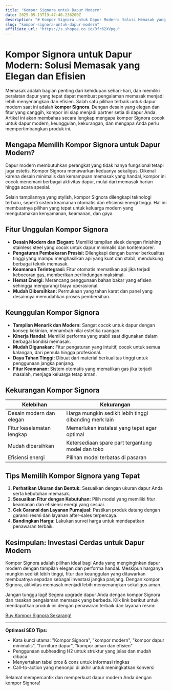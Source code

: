 ```yaml
---
title: "Kompor Signora untuk Dapur Modern"
date: 2025-05-13T19:47:40.238200Z
description: "# Kompor Signora untuk Dapur Modern: Solusi Memasak yang Elegan dan Efisien..."
slug: "kompor-signora-untuk-dapur-modern"
affiliate_url: "https://s.shopee.co.id/3fr62XVpgu"
---
```

# Kompor Signora untuk Dapur Modern: Solusi Memasak yang Elegan dan Efisien

Memasak adalah bagian penting dari kehidupan sehari-hari, dan memiliki peralatan dapur yang tepat dapat membuat pengalaman memasak menjadi lebih menyenangkan dan efisien. Salah satu pilihan terbaik untuk dapur modern saat ini adalah **kompor Signora**. Dengan desain yang elegan dan fitur yang canggih, kompor ini siap menjadi partner setia di dapur Anda. Artikel ini akan membahas secara lengkap mengapa kompor Signora cocok untuk dapur modern, keunggulan, kekurangan, dan mengapa Anda perlu mempertimbangkan produk ini.

## Mengapa Memilih Kompor Signora untuk Dapur Modern?

Dapur modern membutuhkan perangkat yang tidak hanya fungsional tetapi juga estetis. Kompor Signora menawarkan keduanya sekaligus. Dikenal karena desain minimalis dan kemampuan memasak yang handal, kompor ini cocok menemani berbagai aktivitas dapur, mulai dari memasak harian hingga acara spesial.

Selain tampilannya yang stylish, kompor Signora dilengkapi teknologi terbaru, seperti sistem keamanan otomatis dan efisiensi energi tinggi. Hal ini membuatnya pilihan yang tepat untuk keluarga modern yang mengutamakan kenyamanan, keamanan, dan gaya.

## Fitur Unggulan Kompor Signora

- **Desain Modern dan Elegant:** Memiliki tampilan sleek dengan finishing stainless steel yang cocok untuk dapur minimalis dan kontemporer.
- **Pengaturan Pembakaran Presisi:** Dilengkapi dengan burner berkualitas tinggi yang mampu menghasilkan api yang kuat dan stabil, mendukung berbagai teknik memasak.
- **Keamanan Terintegrasi:** Fitur otomatis mematikan api jika terjadi kebocoran gas, memberikan perlindungan maksimal.
- **Hemat Energi:** Merancang penggunaan bahan bakar yang efisien sehingga mengurangi biaya operasional.
- **Mudah Dibersihkan:** Permukaan yang tahan karat dan panel yang desainnya memudahkan proses pembersihan.

## Keunggulan Kompor Signora

- **Tampilan Menarik dan Modern:** Sangat cocok untuk dapur dengan konsep kekinian, menambah nilai estetika ruangan.
- **Kinerja Handal:** Memiliki performa yang stabil saat digunakan dalam berbagai kondisi memasak.
- **Mudah Digunakan:** Fitur pengaturan yang intuitif, cocok untuk semua kalangan, dari pemula hingga profesional.
- **Daya Tahan Tinggi:** Dibuat dari material berkualitas tinggi untuk penggunaan jangka panjang.
- **Fitur Keamanan:** Sistem otomatis yang mematikan gas jika terjadi masalah, menjaga keluarga tetap aman.

## Kekurangan Kompor Signora

| Kelebihan | Kekurangan |
|--------------|--------------|
| Desain modern dan elegan | Harga mungkin sedikit lebih tinggi dibanding merk lain |
| Fitur keselamatan lengkap | Memerlukan instalasi yang tepat agar optimal |
| Mudah dibersihkan | Ketersediaan spare part tergantung model dan toko |
| Efisiensi energi | Pilihan model terbatas di pasaran |

## Tips Memilih Kompor Signora yang Tepat

1. **Perhatikan Ukuran dan Bentuk:** Sesuaikan dengan ukuran dapur Anda serta kebutuhan memasak.
2. **Sesuaikan Fitur dengan Kebutuhan:** Pilih model yang memiliki fitur keamanan dan efisiensi energi yang sesuai.
3. **Cek Garansi dan Layanan Purnajual:** Pastikan produk datang dengan garansi resmi dan layanan after-sales terpercaya.
4. **Bandingkan Harga:** Lakukan survei harga untuk mendapatkan penawaran terbaik.

## Kesimpulan: Investasi Cerdas untuk Dapur Modern

Kompor Signora adalah pilihan ideal bagi Anda yang menginginkan dapur modern dengan tampilan elegan dan performa handal. Meskipun harganya mungkin sedikit lebih tinggi, fitur dan keunggulan yang ditawarkan membuatnya sepadan sebagai investasi jangka panjang. Dengan kompor Signora, aktivitas memasak menjadi lebih menyenangkan sekaligus aman.

Jangan tunggu lagi! Segera upgrade dapur Anda dengan kompor Signora dan rasakan pengalaman memasak yang berbeda. Klik link berikut untuk mendapatkan produk ini dengan penawaran terbaik dan layanan resmi:

[Buy Kompor Signora Sekarang!](https://s.shopee.co.id/3fr62XVpgu)

---

**Optimasi SEO Tips:**
- Kata kunci utama: "Kompor Signora", "kompor modern", "kompor dapur minimalis", "furniture dapur", "kompor aman dan efisien"
- Penggunaan subheading H2 untuk struktur yang jelas dan mudah dibaca
- Menyertakan tabel pros & cons untuk informasi ringkas
- Call-to-action yang menonjol di akhir untuk meningkatkan konversi

Selamat mempercantik dan memperkuat dapur modern Anda dengan kompor Signora!